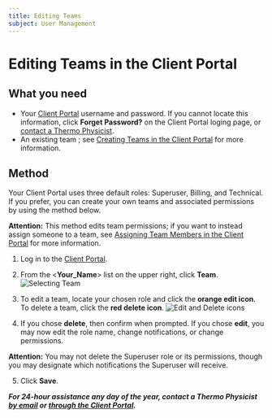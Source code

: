 ```yaml
---
title: Editing Teams
subject: User Management
---
```


# Editing Teams in the Client Portal

## What you need
* Your [Client Portal](https://www.thermo.io/login/) username and password. If you cannot locate this information, click **Forget Password?** on the Client Portal loging page, or [contact a Thermo Physicist](mailto:physicists@thermo.io).
* An existing team ; see [Creating Teams in the Client Portal](https://www.thermo.io/how-to/client-portal/creating-teams) for more information.

## Method
Your Client Portal uses three default roles: Superuser, Billing, and Technical. If you prefer, you can create your own teams and associated permissions by using the method below. 

**Attention:** This method edits team permissions; if you want to instead assign someone to a team, see [Assigning Team Members in the Client Portal](https://www.thermo.io/how-to/client-portal/assigning-teams) for more information.

1. Log in to the [Client Portal](https://www.thermo.io/login/).
2. From the <**Your_Name**> list on the upper right, click **Team**.
   ![Selecting Team](https://raw.githubusercontent.com/thermoio/docs/master/images/editing-teams/2017-11-14_18-03-15.png)

3. To edit a team, locate your chosen role and click the **orange edit icon**. To delete a team, click the **red delete icon**. 
   ![Edit and Delete icons](https://raw.githubusercontent.com/thermoio/docs/master/images/editing-teams/2017-11-14_18-15-59.png)

4. If you chose **delete**, then confirm when prompted. If you chose **edit**, you may now edit the role name, change notifications, or change permissions.

**Attention:** You may not delete the Superuser role or its permissions, though you may designate which notifications the Superuser will receive.
   
5. Click **Save**.
   

**_For 24-hour assistance any day of the year, contact a Thermo Physicist [by email](mailto:physicists@thermo.io) or [through the Client Portal](https://www.thermo.io/login/)._**

